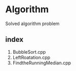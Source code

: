 # Algorithm
Solved algorithm problem

## index 
1. BubbleSort.cpp
2. LeftRoatation.cpp
3. FindtheRunningMedian.cpp

